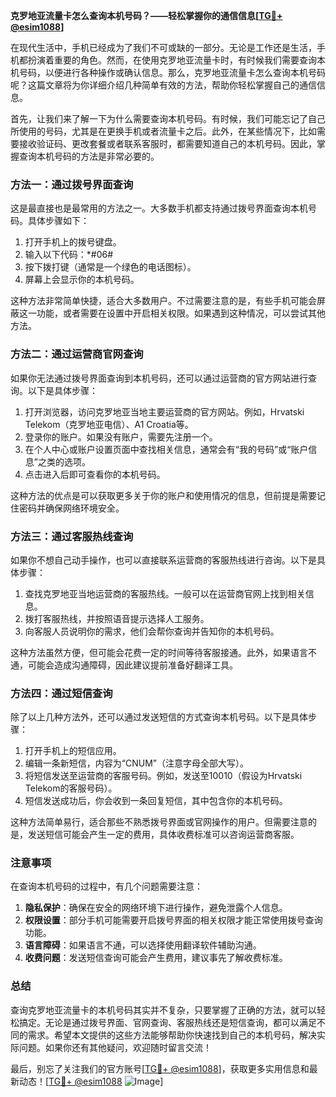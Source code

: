 **克罗地亚流量卡怎么查询本机号码？——轻松掌握你的通信信息[[TG💪+ @esim1088](https://t.me/s/esim1088)]**

在现代生活中，手机已经成为了我们不可或缺的一部分。无论是工作还是生活，手机都扮演着重要的角色。然而，在使用克罗地亚流量卡时，有时候我们需要查询本机号码，以便进行各种操作或确认信息。那么，克罗地亚流量卡怎么查询本机号码呢？这篇文章将为你详细介绍几种简单有效的方法，帮助你轻松掌握自己的通信信息。

首先，让我们来了解一下为什么需要查询本机号码。有时候，我们可能忘记了自己所使用的号码，尤其是在更换手机或者流量卡之后。此外，在某些情况下，比如需要接收验证码、更改套餐或者联系客服时，都需要知道自己的本机号码。因此，掌握查询本机号码的方法是非常必要的。

### 方法一：通过拨号界面查询

这是最直接也是最常用的方法之一。大多数手机都支持通过拨号界面查询本机号码。具体步骤如下：

1. 打开手机上的拨号键盘。
2. 输入以下代码：*#06#
3. 按下拨打键（通常是一个绿色的电话图标）。
4. 屏幕上会显示你的本机号码。

这种方法非常简单快捷，适合大多数用户。不过需要注意的是，有些手机可能会屏蔽这一功能，或者需要在设置中开启相关权限。如果遇到这种情况，可以尝试其他方法。

### 方法二：通过运营商官网查询

如果你无法通过拨号界面查询到本机号码，还可以通过运营商的官方网站进行查询。以下是具体步骤：

1. 打开浏览器，访问克罗地亚当地主要运营商的官方网站。例如，Hrvatski Telekom（克罗地亚电信）、A1 Croatia等。
2. 登录你的账户。如果没有账户，需要先注册一个。
3. 在个人中心或账户设置页面中查找相关信息，通常会有“我的号码”或“账户信息”之类的选项。
4. 点击进入后即可查看你的本机号码。

这种方法的优点是可以获取更多关于你的账户和使用情况的信息，但前提是需要记住密码并确保网络环境安全。

### 方法三：通过客服热线查询

如果你不想自己动手操作，也可以直接联系运营商的客服热线进行咨询。以下是具体步骤：

1. 查找克罗地亚当地运营商的客服热线。一般可以在运营商官网上找到相关信息。
2. 拨打客服热线，并按照语音提示选择人工服务。
3. 向客服人员说明你的需求，他们会帮你查询并告知你的本机号码。

这种方法虽然方便，但可能会花费一定的时间等待客服接通。此外，如果语言不通，可能会造成沟通障碍，因此建议提前准备好翻译工具。

### 方法四：通过短信查询

除了以上几种方法外，还可以通过发送短信的方式查询本机号码。以下是具体步骤：

1. 打开手机上的短信应用。
2. 编辑一条新短信，内容为“CNUM”（注意字母全部大写）。
3. 将短信发送至运营商的客服号码。例如，发送至10010（假设为Hrvatski Telekom的客服号码）。
4. 短信发送成功后，你会收到一条回复短信，其中包含你的本机号码。

这种方法简单易行，适合那些不熟悉拨号界面或官网操作的用户。但需要注意的是，发送短信可能会产生一定的费用，具体收费标准可以咨询运营商客服。

### 注意事项

在查询本机号码的过程中，有几个问题需要注意：

1. **隐私保护**：确保在安全的网络环境下进行操作，避免泄露个人信息。
2. **权限设置**：部分手机可能需要开启拨号界面的相关权限才能正常使用拨号查询功能。
3. **语言障碍**：如果语言不通，可以选择使用翻译软件辅助沟通。
4. **收费问题**：发送短信查询可能会产生费用，建议事先了解收费标准。

### 总结

查询克罗地亚流量卡的本机号码其实并不复杂，只要掌握了正确的方法，就可以轻松搞定。无论是通过拨号界面、官网查询、客服热线还是短信查询，都可以满足不同的需求。希望本文提供的这些方法能够帮助你快速找到自己的本机号码，解决实际问题。如果你还有其他疑问，欢迎随时留言交流！

最后，别忘了关注我们的官方账号[[TG💪+ @esim1088](https://t.me/s/esim1088)]，获取更多实用信息和最新动态！[[TG💪+ @esim1088](https://t.me/s/esim1088) ![Image](https://i.postimg.cc/4NQfJmqS/Snipaste-2025-05-13-00-14-12.png)]